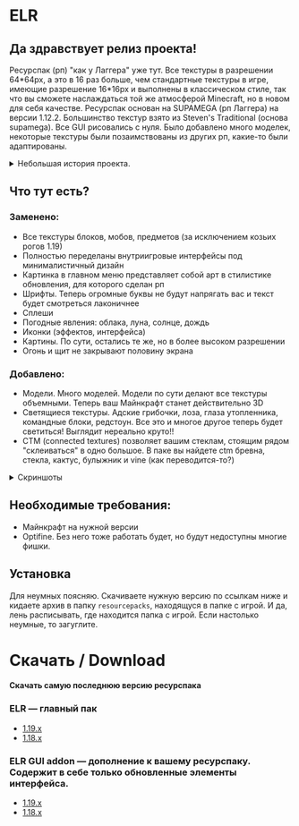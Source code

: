 # ELR
## Да здравствует релиз проекта!

Ресурспак (рп) "как у Лаггера" уже тут. Все текстуры в разрешении 64\*64px, а это в 16 раз больше, чем стандартные текстуры в игре, имеющие разрешение 16\*16px и выполнены в классическом стиле, так что вы сможете наслаждаться той же атмосферой Minecraft, но в новом для себя качестве. Ресурспак основан на SUPAMEGA (рп Лаггера) на версии 1.12.2. Большинство текстур взято из Steven's Traditional (основа supamega). Все GUI рисовались с нуля. Было добавлено много моделек, некоторые текстуры были позаимствованы из других рп, какие-то были адаптированы.

  
<details>
<summary>Небольшая история проекта.</summary>
Когда-то давно, в году 2018 ко мне в руки попал рп изюма (i3ym) под названием SUPAMEGA. Он был для Minecraft 1.7.10, но покопавшись в файлах Я понял, что он изначально был для версии 1.12, а потом просто адаптирован под старую версию. Мне не составило проблемы вернуть его в исходное состояние под версию 1.12.2. Затем мне захотелось играть с этим рп на версии 1.13 (на тот момент — самая новая) и Я начал разбираться в устройстве ресурспаков для майнкрафт чтобы осуществить задумку. К тому времени уже выходит версия 1.14 и все тесты и первые зачатки данного рп были именно для этой версии. Затем он обновлялся до 1.16 (1.15 Я скипнул) и вполне был жизнеспособным. Однако, выкладывать в публичный доступ у меня не было еще желания поскольку Я не был уверен, что там все сделано, как надо. К тому времени многие уже просили меня поделиться моим творением. Я говорил людям, что когда выйдет 1.17 и Я обновлю свой пак до новой версии, поделюсь им. Но так сложилась ситуация, что ни Steven's Traditional не был выпущен для этой версии, да и Я сам тогда не особо играл. И вот, сейчас пришло его время. За эти несколько лет я полностью переделал GUI (интерфейсы) под стиль новой супамеги. И сейчас опубликовываю свое творение тут.
</details>

## Что тут есть?

### Заменено:

- Все текстуры блоков, мобов, предметов (за исключением козьих рогов 1.19)
- Полностью переделаны внутриигровые интерфейсы под минималистичный дизайн
- Картинка в главном меню представляет собой арт в стилистике обновления, для которого сделан рп
- Шрифты. Теперь огромные буквы не будут напрягать вас и текст будет смотреться лаконичнее
- Сплеши
- Погодные явления: облака, луна, солнце, дождь
- Иконки (эффектов, интерфейса)
- Картины. По сути, остались те же, но в более высоком разрешении
- Огонь и щит не закрывают половину экрана

### Добавлено:

- Модели. Много моделей. Модели по сути делают все текстуры объемными. Теперь ваш Майнкрафт станет действительно 3D
- Светящиеся текстуры. Адские грибочки, лоза, глаза утопленника, командные блоки, редстоун. Все это и многое другое теперь будет светиться! Выглядит нереально круто!!
- CTM (connected textures) позволяет вашим стеклам, стоящим рядом "склеиваться" в одно большое. В паке вы найдете ctm бревна, стекла, кактус, булыжник и vine (как переводится-то?)
<details><summary>Скриншоты</summary>
	<details><summary>Блоки</summary>
		![](https://github.com/lomik31/ELR/blob/master/screenshots/2022-11-22_11.02.21.png?raw=true)
		![](https://github.com/lomik31/ELR/blob/master/screenshots/2022-11-22_11.02.52.png?raw=true)
		![](https://github.com/lomik31/ELR/blob/master/screenshots/2022-11-22_11.03.26.png?raw=true)
		![](https://github.com/lomik31/ELR/blob/master/screenshots/2022-11-22_11.03.35.png?raw=true)
		![](https://github.com/lomik31/ELR/blob/master/screenshots/2022-11-22_11.04.34.png?raw=true)
		![](https://github.com/lomik31/ELR/blob/master/screenshots/2022-11-22_11.06.17.png?raw=true)
		![](https://github.com/lomik31/ELR/blob/master/screenshots/2022-11-22_11.07.42.png?raw=true)
		![](https://github.com/lomik31/ELR/blob/master/screenshots/2022-11-22_11.10.29.png?raw=true)
		![](https://github.com/lomik31/ELR/blob/master/screenshots/2022-11-22_11.12.18.png?raw=true)
		![](https://github.com/lomik31/ELR/blob/master/screenshots/2022-11-22_11.16.09.png?raw=true)
		![](https://github.com/lomik31/ELR/blob/master/screenshots/2022-11-22_11.17.29.png?raw=true)
		![](https://github.com/lomik31/ELR/blob/master/screenshots/2022-11-22_11.18.55.png?raw=true)
		![](https://github.com/lomik31/ELR/blob/master/screenshots/2022-11-22_11.23.05.png)
	</details>
	<details><summary>Интерфейсы</summary>
		![](https://github.com/lomik31/ELR/blob/master/screenshots/2022-11-22_11.17.37.png?raw=true)
		![](https://github.com/lomik31/ELR/blob/master/screenshots/2022-11-22_11.17.46.png?raw=true)
		![](https://github.com/lomik31/ELR/blob/master/screenshots/2022-11-22_11.18.02.png?raw=true)
		![](https://github.com/lomik31/ELR/blob/master/screenshots/2022-11-22_11.18.05.png?raw=true)
		![](https://github.com/lomik31/ELR/blob/master/screenshots/2022-11-22_11.19.20.png?raw=true)
		![](https://github.com/lomik31/ELR/blob/master/screenshots/2022-11-22_11.19.24.png?raw=true)
		![](https://github.com/lomik31/ELR/blob/master/screenshots/2022-11-22_11.19.37.png?raw=true)
		![](https://github.com/lomik31/ELR/blob/master/screenshots/photo_2022-11-22%2013.37.10.jpeg?raw=true)
	</details>
</details>

## Необходимые требования:
- Майнкрафт на нужной версии
- Optifine. Без него тоже работать будет, но будут недоступны многие фишки.

## Установка
Для неумных поясняю. Скачиваете нужную версию по ссылкам ниже и кидаете архив в папку `resourcepacks`, находящуся в папке с игрой. И да, лень расписывать, где находится папка с игрой. Если настолько неумные, то загуглите.

# Скачать / Download
#### Скачать самую последнюю версию ресурспака
### ELR — главный пак
- [1.19.x](https://github.com/lomik31/ELR/releases/download/ELR-v1.0/ELR_v1.0_1.19.x.zip)
- [1.18.x](https://github.com/lomik31/ELR/releases/download/ELR-v1.0/ELR_v1.0_1.18.x.zip)
### ELR GUI addon — дополнение к вашему ресурспаку. Содержит в себе только обновленные элементы интерфейса.
- [1.19.x](https://github.com/lomik31/ELR/releases/download/gui-v1.1/ELR_addon_v1.1_1.19.x.zip)
- [1.18.x](https://github.com/lomik31/ELR/releases/download/gui-v1.1/ELR_addon_v1.1_1.18.x.zip)
